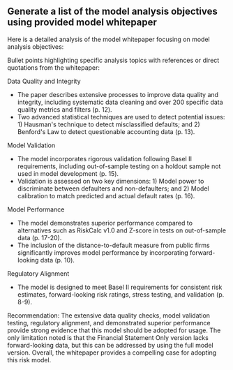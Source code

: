 ## Generate a list of the model analysis objectives using provided model whitepaper
 Here is a detailed analysis of the model whitepaper focusing on model analysis objectives:

Bullet points highlighting specific analysis topics with references or direct quotations from the whitepaper:

Data Quality and Integrity
- The paper describes extensive processes to improve data quality and integrity, including systematic data cleaning and over 200 specific data quality metrics and filters (p. 12). 
- Two advanced statistical techniques are used to detect potential issues: 1) Hausman's technique to detect misclassified defaults; and 2) Benford's Law to detect questionable accounting data (p. 13).

Model Validation 
- The model incorporates rigorous validation following Basel II requirements, including out-of-sample testing on a holdout sample not used in model development (p. 15).
- Validation is assessed on two key dimensions: 1) Model power to discriminate between defaulters and non-defaulters; and 2) Model calibration to match predicted and actual default rates (p. 16).

Model Performance
- The model demonstrates superior performance compared to alternatives such as RiskCalc v1.0 and Z-score in tests on out-of-sample data (p. 17-20). 
- The inclusion of the distance-to-default measure from public firms significantly improves model performance by incorporating forward-looking data (p. 10).

Regulatory Alignment
- The model is designed to meet Basel II requirements for consistent risk estimates, forward-looking risk ratings, stress testing, and validation (p. 8-9).

Recommendation:
The extensive data quality checks, model validation testing, regulatory alignment, and demonstrated superior performance provide strong evidence that this model should be adopted for usage. The only limitation noted is that the Financial Statement Only version lacks forward-looking data, but this can be addressed by using the full model version. Overall, the whitepaper provides a compelling case for adopting this risk model.